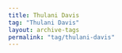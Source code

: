 ```yaml
---
title: Thulani Davis
tag: "Thulani Davis"
layout: archive-tags
permalink: "tag/thulani-davis"
---
```

